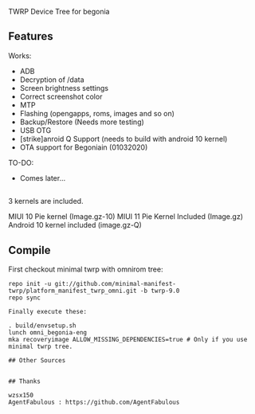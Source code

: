 TWRP Device Tree for begonia

## Features

Works:

- ADB
- Decryption of /data
- Screen brightness settings
- Correct screenshot color
- MTP
- Flashing (opengapps, roms, images and so on)
- Backup/Restore (Needs more testing)
- USB OTG
- [strike]anroid Q Support (needs to build with android 10 kernel)
- OTA support for Begoniain (01032020)

TO-DO:

- Comes later...

##
3 kernels are included.

MIUI 10 Pie kernel (Image.gz-10)
MIUI 11 Pie Kernel Included (Image.gz)
Android 10 kernel included (image.gz-Q)
## Compile

First checkout minimal twrp with omnirom tree:

```
repo init -u git://github.com/minimal-manifest-twrp/platform_manifest_twrp_omni.git -b twrp-9.0
repo sync

Finally execute these:

. build/envsetup.sh
lunch omni_begonia-eng
mka recoveryimage ALLOW_MISSING_DEPENDENCIES=true # Only if you use minimal twrp tree.

## Other Sources


## Thanks

wzsx150
AgentFabulous : https://github.com/AgentFabulous
